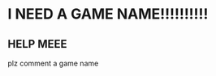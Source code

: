 I NEED A GAME NAME!!!!!!!!!!
=============================
HELP MEEE
------------
plz comment a game name